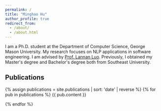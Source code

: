 ```yaml
---
permalink: /
title: "Minghao Hu"
author_profile: true
redirect_from: 
  - /about/
  - /about.html
---
```


I am a Ph.D. student at the Department of Computer Science, George Mason University. My research focuses on NLP applications in software engineering. I am advised by [Prof. Lannan Luo](https://lannan.github.io/). Previously, I obtained my Master's degree and Bachelor's degree both from Southeast University. 



## Publications

{% assign publications = site.publications | sort: 'date' | reverse %}
{% for pub in publications %}
{{ pub.content }}

{% endfor %}




